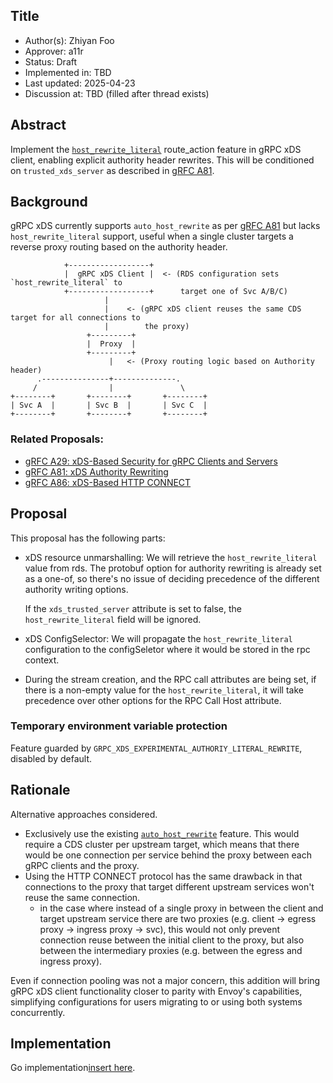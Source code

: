Title
----
* Author(s): Zhiyan Foo
* Approver: a11r
* Status: Draft
* Implemented in: TBD
* Last updated: 2025-04-23
* Discussion at: TBD (filled after thread exists)

## Abstract

Implement the 
[`host_rewrite_literal`](https://www.envoyproxy.io/docs/envoy/latest/api-v3/config/route/v3/route_components.proto#envoy-v3-api-field-config-route-v3-routeaction-host-rewrite-literal) 
route_action feature in gRPC xDS client, enabling explicit authority header rewrites. This will
be conditioned on `trusted_xds_server` as described in [gRFC A81][A81].


## Background

gRPC xDS currently supports `auto_host_rewrite` as per [gRFC A81][A81] but lacks `host_rewrite_literal`
support, useful when a single cluster targets a reverse proxy routing based on the authority
header.
```
            +------------------+
            |  gRPC xDS Client |  <- (RDS configuration sets `host_rewrite_literal` to
            +------------------+      target one of Svc A/B/C)
                     |
                     |    <- (gRPC xDS client reuses the same CDS target for all connections to
                     |        the proxy)
                 +---------+
                 |  Proxy  |
                 +---------+
                      |   <- (Proxy routing logic based on Authority header)
      .---------------+--------------.
     /                |               \
+--------+       +--------+       +--------+
| Svc A  |       | Svc B  |       | Svc C  |
+--------+       +--------+       +--------+
```

### Related Proposals:
* [gRFC A29: xDS-Based Security for gRPC Clients and Servers][A29]
* [gRFC A81: xDS Authority Rewriting][A81]
* [gRFC A86: xDS-Based HTTP CONNECT][A86]


## Proposal

This proposal has the following parts:
- xDS resource unmarshalling: We will retrieve the `host_rewrite_literal` value from rds. The
  protobuf option for authority rewriting is already set as a one-of, so there's no issue of
  deciding precedence of the different authority writing options.

  If the `xds_trusted_server` attribute is set to false, the `host_rewrite_literal` field will
  be ignored.
- xDS ConfigSelector: We will propagate the `host_rewrite_literal` configuration to the
  configSeletor where it would be stored in the rpc context. 
- During the stream creation, and the RPC call attributes are being set, if there is a non-empty
  value for the `host_rewrite_literal`, it will take precedence over other options for the RPC
  Call Host attribute.


### Temporary environment variable protection

Feature guarded by `GRPC_XDS_EXPERIMENTAL_AUTHORIY_LITERAL_REWRITE`, disabled by default.

## Rationale

Alternative approaches considered.
- Exclusively use the existing [`auto_host_rewrite`][route_action] feature. This would require a
  CDS cluster per upstream target, which means that there would be one connection per service
  behind the proxy between each gRPC clients and the proxy.
- Using the HTTP CONNECT protocol has the same drawback in that connections to the proxy that
  target different upstream services won't reuse the same connection.
   - in the case where instead of a single proxy in between the client and target upstream
     service there are two proxies (e.g. client -> egress proxy -> ingress proxy -> svc), this
     would not only prevent connection reuse between the initial client to the proxy, but also
     between the intermediary proxies (e.g. between the egress and ingress proxy).

Even if connection pooling was not a major concern, this addition will bring gRPC xDS client
functionality closer to parity with Envoy's capabilities, simplifying configurations for users
migrating to or using both systems concurrently.

## Implementation

Go implementation[insert here]().

[A29]: A29-xds-tls-security.md
[A81]: A81-xds-authority-rewriting.md
[A86]: https://github.com/grpc/proposal/pull/455
[route_action]: https://www.envoyproxy.io/docs/envoy/latest/api-v3/config/route/v3/route_components.proto
